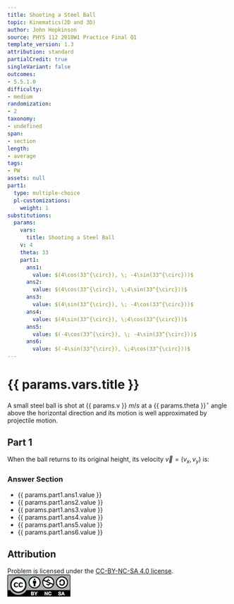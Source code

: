 ```yaml
---
title: Shooting a Steel Ball
topic: Kinematics(2D and 3D)
author: John Hopkinson
source: PHYS 112 2018W1 Practice Final Q1
template_version: 1.3
attribution: standard
partialCredit: true
singleVariant: false
outcomes:
- 5.5.1.0
difficulty:
- medium
randomization:
- 2
taxonomy:
- undefined
span:
- section
length:
- average
tags:
- PW
assets: null
part1:
  type: multiple-choice
  pl-customizations:
    weight: 1
substitutions:
  params:
    vars:
      title: Shooting a Steel Ball
    v: 4
    theta: 33
    part1:
      ans1:
        value: $(4\cos(33^{\circ}), \; -4\sin(33^{\circ}))$
      ans2:
        value: $(4\cos(33^{\circ}), \;4\sin(33^{\circ}))$
      ans3:
        value: $(4\sin(33^{\circ}), \; -4\cos(33^{\circ}))$
      ans4:
        value: $(4\sin(33^{\circ}), \;4\cos(33^{\circ}))$
      ans5:
        value: $(-4\cos(33^{\circ}), \; -4\sin(33^{\circ}))$
      ans6:
        value: $(-4\sin(33^{\circ}), \;4\cos(33^{\circ}))$
---
```

# {{ params.vars.title }}
A small steel ball is shot at {{ params.v }} $m/s$ at a {{ params.theta }}$^{\circ}$ angle above the horizontal direction and its motion is well approximated by projectile motion.

## Part 1

When the ball returns to its original height, its velocity $\overrightarrow{v} = (v_x, v_y)$ is:

### Answer Section

- {{ params.part1.ans1.value }}
- {{ params.part1.ans2.value }}
- {{ params.part1.ans3.value }}
- {{ params.part1.ans4.value }}
- {{ params.part1.ans5.value }}
- {{ params.part1.ans6.value }}

## Attribution

Problem is licensed under the [CC-BY-NC-SA 4.0 license](https://creativecommons.org/licenses/by-nc-sa/4.0/).<br> ![The Creative Commons 4.0 license requiring attribution-BY, non-commercial-NC, and share-alike-SA license.](https://raw.githubusercontent.com/firasm/bits/master/by-nc-sa.png)
